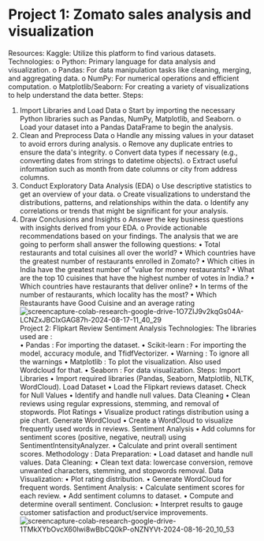 # Project 1: Zomato sales analysis and visualization 
Resources: 
Kaggle: Utilize this platform to find various datasets. 
Technologies: 
o Python: Primary language for data analysis and visualization. 
o Pandas: For data manipulation tasks like cleaning, merging, and aggregating 
data. 
o NumPy: For numerical operations and efficient computation. 
o Matplotlib/Seaborn: For creating a variety of visualizations to help 
understand the data better. 
Steps: 
1. Import Libraries and Load Data 
o Start by importing the necessary Python libraries such as Pandas, NumPy, 
Matplotlib, and Seaborn. 
o Load your dataset into a Pandas DataFrame to begin the analysis. 
2. Clean and Preprocess Data 
o Handle any missing values in your dataset to avoid errors during analysis. 
o Remove any duplicate entries to ensure the data's integrity. 
o Convert data types if necessary (e.g., converting dates from strings to 
datetime objects). 
o Extract useful information such as month from date columns or city from 
address columns. 
3. Conduct Exploratory Data Analysis (EDA) 
o Use descriptive statistics to get an overview of your data. 
o Create visualizations to understand the distributions, patterns, and 
relationships within the data. 
o Identify any correlations or trends that might be significant for your analysis. 
4. Draw Conclusions and Insights 
o Answer the key business questions with insights derived from your EDA. 
o Provide actionable recommendations based on your findings. 
The analysis that we are going to perform shall answer the following questions: 
• Total restaurants and total cuisines all over the world? 
• Which countries have the greatest number of restaurants enrolled in Zomato? 
• Which cities in India have the greatest number of "value for money restaurants? 
• What are the top 10 cuisines that have the highest number of votes in India.? 
• Which countries have restaurants that deliver online? 
• In terms of the number of restaurants, which locality has the most? 
• Which Restaurants have Good Cuisine and an average rating
![screencapture-colab-research-google-drive-1O7ZIJ9v2kqGs04A-LCNZxJBCIxGAG87h-2024-08-17-11_40_29](https://github.com/user-attachments/assets/642934ad-d286-471e-a15c-1fbc240f8964)
Project 2: Flipkart Review Sentiment Analysis 
Technologies: 
The libraries used are :  
• Pandas : For importing the dataset. 
• Scikit-learn : For importing the model, accuracy module, and TfidfVectorizer. 
• Warning : To ignore all the warnings 
• Matplotlib : To plot the visualization. Also used Wordcloud for that. 
• Seaborn : For data visualization. 
Steps: 
Import Libraries 
• Import required libraries (Pandas, Seaborn, Matplotlib, NLTK, WordCloud). 
Load Dataset 
• Load the Flipkart reviews dataset. 
Check for Null Values 
• Identify and handle null values. 
Data Cleaning 
• Clean reviews using regular expressions, stemming, and removal of stopwords. 
Plot Ratings 
• Visualize product ratings distribution using a pie chart. 
Generate WordCloud 
• Create a WordCloud to visualize frequently used words in reviews. 
Sentiment Analysis 
• Add columns for sentiment scores (positive, negative, neutral) using 
SentimentIntensityAnalyzer. 
• Calculate and print overall sentiment scores. 
Methodology : 
Data Preparation: 
• Load dataset and handle null values. 
Data Cleaning: 
• Clean text data: lowercase conversion, remove unwanted characters, stemming, and 
stopwords removal. 
Data Visualization: 
• Plot rating distribution. 
• Generate WordCloud for frequent words. 
Sentiment Analysis: 
• Calculate sentiment scores for each review. 
• Add sentiment columns to dataset. 
• Compute and determine overall sentiment. 
Conclusion: 
• Interpret results to gauge customer satisfaction and product/service improvements. 
 ![screencapture-colab-research-google-drive-1TMkXYbOvcX60lwi8wBbCQ0kP-oNZNYVt-2024-08-16-20_10_53](https://github.com/user-attachments/assets/0f44d943-d606-436f-81be-531ca5e8e975)
